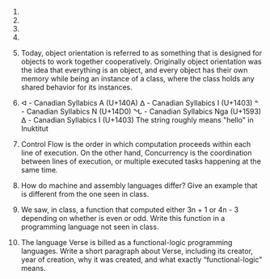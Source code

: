 1.

2.

3.

4.

5. Today, object orientation is referred to as something that is designed for objects to work together cooperatively. Originally object orientation was the idea that everything is an object, and every object has their own memory while being an instance of a class, where the class holds any shared behavior for its instances.

6. ᐊ - Canadian Syllabics A (U+140A)
   ᐃ - Canadian Syllabics I (U+1403)
   ᓐ - Canadian Syllabics N (U+14D0)
   ᖓ - Canadian Syllabics Nga (U+1593)
   ᐃ - Canadian Syllabics I (U+1403)
   The string roughly means "hello" in Inuktitut

7. Control Flow is the order in which computation proceeds within each line of execution. On the other hand, Concurrency is the coordination between lines of execution, or multiple executed tasks happening at the same time.

8. How do machine and assembly languages differ? Give an example that is different from the one seen in class.

9. We saw, in class, a function that computed either 3n + 1 or 4n - 3 depending on whether is even or odd. Write this function in a programming language not seen in class.

10. The language Verse is billed as a functional-logic programming languages. Write a short paragraph about Verse, including its creator, year of creation, why it was created, and what exactly “functional-logic” means.
